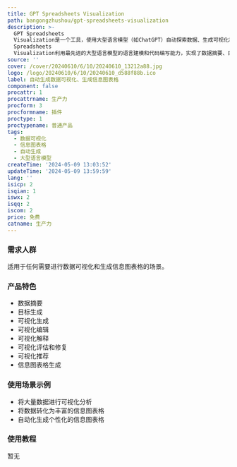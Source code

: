 ```yaml
---
title: GPT Spreadsheets Visualization
path: bangongzhushou/gpt-spreadsheets-visualization
description: >-
  GPT Spreadsheets
  Visualization是一个工具，使用大型语言模型（如ChatGPT）自动探索数据、生成可视化和信息图表格。它可以与任何编程语言和可视化库一起使用，例如matplotlib、seaborn、altair、d3等，并与多个大型语言模型提供商（ChatGPT、PaLM、Cohere、Huggingface等）一起使用。它包括四个模块：摘要生成器、目标探索器、可视化生成器和信息图表格生成器。GPT
  Spreadsheets
  Visualization利用最先进的大型语言模型的语言建模和代码编写能力，实现了数据摘要、目标生成、可视化生成、信息图表格生成以及对现有可视化的操作、可视化解释、自动修复、推荐等核心自动化可视化功能。
source: ''
cover: /cover/20240610/6/10/20240610_13212a88.jpg
logo: /logo/20240610/6/10/20240610_d588f88b.ico
label: 自动生成数据可视化、生成信息图表格
component: false
procattr: 1
procattrname: 生产力
procform: 3
procformname: 插件
proctype: 1
proctypename: 普通产品
tags:
  - 数据可视化
  - 信息图表格
  - 自动生成
  - 大型语言模型
createTime: '2024-05-09 13:03:52'
updateTime: '2024-05-09 13:59:59'
lang: ''
isicp: 2
isqian: 1
iswx: 2
isqq: 2
iscom: 2
price: 免费
catname: 生产力
---
```




### 需求人群
适用于任何需要进行数据可视化和生成信息图表格的场景。

### 产品特色
* 数据摘要
* 目标生成
* 可视化生成
* 可视化编辑
* 可视化解释
* 可视化评估和修复
* 可视化推荐
* 信息图表格生成

### 使用场景示例
* 将大量数据进行可视化分析
* 将数据转化为丰富的信息图表格
* 自动化生成个性化的信息图表格

### 使用教程
暂无

  
